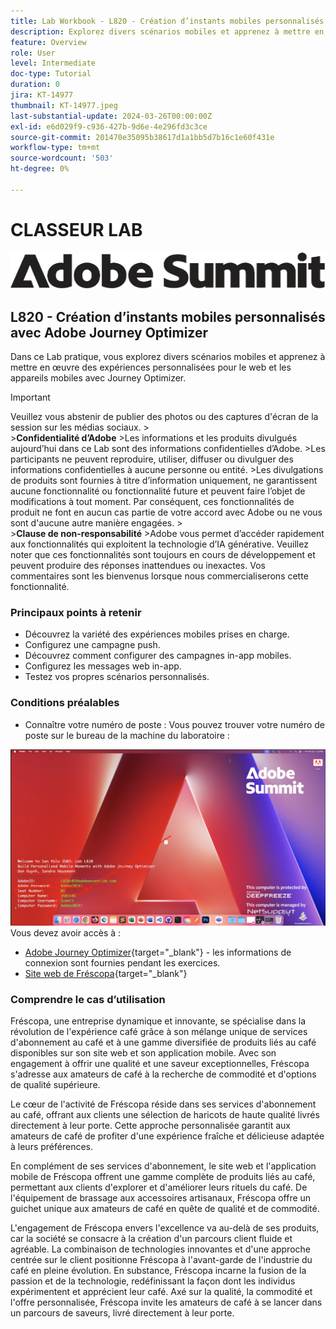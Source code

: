 ```yaml
---
title: Lab Workbook - L820 - Création d’instants mobiles personnalisés avec Adobe Journey Optimizer
description: Explorez divers scénarios mobiles et apprenez à mettre en œuvre des expériences personnalisées pour le web et les appareils mobiles avec Journey Optimizer.
feature: Overview
role: User
level: Intermediate
doc-type: Tutorial
duration: 0
jira: KT-14977
thumbnail: KT-14977.jpeg
last-substantial-update: 2024-03-26T00:00:00Z
exl-id: e6d029f9-c936-427b-9d6e-4e296fd3c3ce
source-git-commit: 201470e35095b38617d1a1bb5d7b16c1e60f431e
workflow-type: tm+mt
source-wordcount: '503'
ht-degree: 0%

---
```


# CLASSEUR LAB

![Adobe Summit - texte secondaire](/help/summit-labs/summit-lab-2024/l820-lab-workbook/assets/adobe-summit.png "Adobe Summit")

## L820 - Création d’instants mobiles personnalisés avec Adobe Journey Optimizer

Dans ce Lab pratique, vous explorez divers scénarios mobiles et apprenez à mettre en œuvre des expériences personnalisées pour le web et les appareils mobiles avec Journey Optimizer.


>[!IMPORTANT]
>
>Veuillez vous abstenir de publier des photos ou des captures d&#39;écran de la session sur les médias sociaux.
>&#x200B;><br>
>&#x200B;>**Confidentialité d’Adobe**
>&#x200B;>Les informations et les produits divulgués aujourd’hui dans ce Lab sont des informations confidentielles d’Adobe.
>&#x200B;>Les participants ne peuvent reproduire, utiliser, diffuser ou divulguer des informations confidentielles à aucune personne ou entité.
>&#x200B;>Les divulgations de produits sont fournies à titre d’information uniquement, ne garantissent aucune fonctionnalité ou fonctionnalité future et peuvent faire l’objet de modifications à tout moment. Par conséquent, ces fonctionnalités de produit ne font en aucun cas partie de votre accord avec Adobe ou ne vous sont d&#39;aucune autre manière engagées.
>&#x200B;><br>
>&#x200B;>**Clause de non-responsabilité**
>&#x200B;>Adobe vous permet d’accéder rapidement aux fonctionnalités qui exploitent la technologie d’IA générative. Veuillez noter que ces fonctionnalités sont toujours en cours de développement et peuvent produire des réponses inattendues ou inexactes. Vos commentaires sont les bienvenus lorsque nous commercialiserons cette fonctionnalité.


### Principaux points à retenir

* Découvrez la variété des expériences mobiles prises en charge.
* Configurez une campagne push.
* Découvrez comment configurer des campagnes in-app mobiles.
* Configurez les messages web in-app.
* Testez vos propres scénarios personnalisés.

### Conditions préalables

* Connaître votre numéro de poste : Vous pouvez trouver votre numéro de poste sur le bureau de la machine du laboratoire :

![Numéro de poste](/help/summit-labs/summit-lab-2024/l820-lab-workbook/assets/locate-seat-number.png)
Vous devez avoir accès à :

* [Adobe Journey Optimizer](https://experience.adobe.com/#/@techmarketingdemos/sname:summit-ajo-lab/journey-optimizer/home){target="_blank"} - les informations de connexion sont fournies pendant les exercices.
* [Site web de Fréscopa](https://dsn.adobe.com/p/adobe-summit-2024?token=eyJhbGciOiJIUzI1NiIsInR5cCI6IkpXVCJ9.eyJpZCI6ImFub255bW91cyIsImVtYWlsIjoiYW5vbnltb3VzQGFkb2JlLmNvbSIsImlzc3VlciI6InNoYXJlZC1saW5rIiwiYXJnb24iOnsiYWNjZXNzIjoicmVhZC1wcm9qZWN0IiwicHJvamVjdElkIjoiYWRvYmUtc3VtbWl0LTIwMjQifSwiaWF0IjoxNzEwNTI0MTIwLCJleHAiOjE3MTIzMzg1MjB9.q2uGVst6HjJw8SCWl-3pViNzepkdGnNCvGqZnbbkTsY){target="_blank"}


### Comprendre le cas d’utilisation

Fréscopa, une entreprise dynamique et innovante, se spécialise dans la révolution de l&#39;expérience café grâce à son mélange unique de services d&#39;abonnement au café et à une gamme diversifiée de produits liés au café disponibles sur son site web et son application mobile. Avec son engagement à offrir une qualité et une saveur exceptionnelles, Fréscopa s&#39;adresse aux amateurs de café à la recherche de commodité et d&#39;options de qualité supérieure.

Le cœur de l&#39;activité de Fréscopa réside dans ses services d&#39;abonnement au café, offrant aux clients une sélection de haricots de haute qualité livrés directement à leur porte. Cette approche personnalisée garantit aux amateurs de café de profiter d&#39;une expérience fraîche et délicieuse adaptée à leurs préférences.

En complément de ses services d&#39;abonnement, le site web et l&#39;application mobile de Fréscopa offrent une gamme complète de produits liés au café, permettant aux clients d&#39;explorer et d&#39;améliorer leurs rituels du café. De l&#39;équipement de brassage aux accessoires artisanaux, Fréscopa offre un guichet unique aux amateurs de café en quête de qualité et de commodité.

L&#39;engagement de Fréscopa envers l&#39;excellence va au-delà de ses produits, car la société se consacre à la création d&#39;un parcours client fluide et agréable. La combinaison de technologies innovantes et d&#39;une approche centrée sur le client positionne Fréscopa à l&#39;avant-garde de l&#39;industrie du café en pleine évolution. En substance, Fréscopa incarne la fusion de la passion et de la technologie, redéfinissant la façon dont les individus expérimentent et apprécient leur café. Axé sur la qualité, la commodité et l&#39;offre personnalisée, Fréscopa invite les amateurs de café à se lancer dans un parcours de saveurs, livré directement à leur porte.
